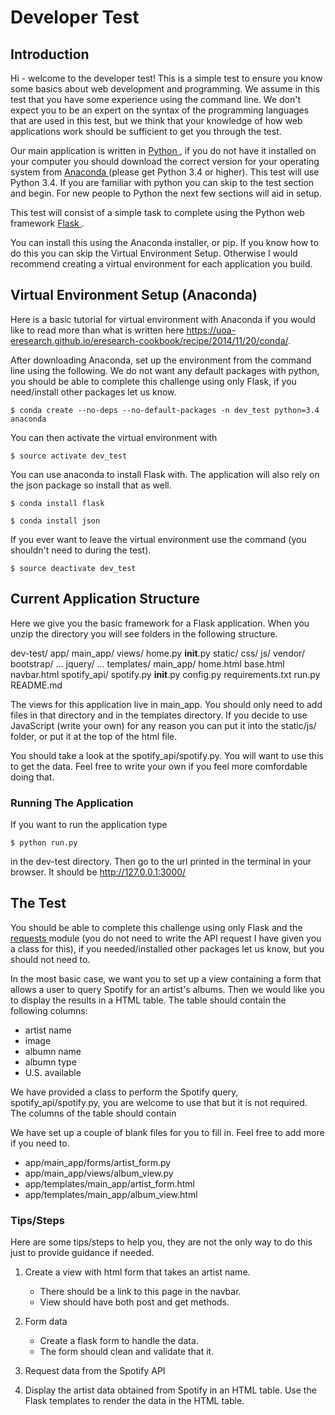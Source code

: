 # Developer Test


## Introduction

Hi - welcome to the developer test! This is a simple test to ensure you know some basics about web development and programming. We assume in this test that you have some experience using the command line. We don't expect you to be an expert on the syntax of the programming languages that are used in this test, but we think that your knowledge of how web applications work should be sufficient to get you through the test.  

Our main application is written in <a href='https://www.python.org/'> Python </a>, if you do not have it installed on your computer you should download the correct version for your operating system from <a href='https://www.continuum.io/downloads'> Anaconda </a> (please get Python 3.4 or higher). This test will use Python 3.4. If you are familiar with python you can skip to the test section and begin. For new people to Python the next few sections will aid in setup. 

This test will consist of a simple task to complete using the Python web framework <a href='http://flask.pocoo.org/'> Flask </a>. 

You can install this using the Anaconda installer, or pip. If you know how to do this you can skip the Virtual Environment Setup. Otherwise I would recommend creating a virtual environment for each application you build.


## Virtual Environment Setup (Anaconda)

Here is a basic tutorial for virtual environment with Anaconda if you would like to read more than what is written here https://uoa-eresearch.github.io/eresearch-cookbook/recipe/2014/11/20/conda/.

After downloading Anaconda, set up the environment from the command line using the following. We do not want any default packages with python, you should be able to complete this challenge using only Flask, if you need/install other packages let us know.

    $ conda create --no-deps --no-default-packages -n dev_test python=3.4 anaconda

You can then activate the virtual environment with

    $ source activate dev_test

You can use anaconda to install Flask with. The application will also rely on the json package so install that as well. 
    
    $ conda install flask

    $ conda install json

If you ever want to leave the virtual environment use the command (you shouldn't need to during the test). 

    $ source deactivate dev_test


## Current Application Structure

Here we give you the basic framework for a Flask application. When you unzip the directory you will see folders in the following structure.

dev-test/
    app/
        main_app/
            views/
                home.py
            __init__.py
        static/
            css/
            js/
            vendor/
                bootstrap/
                    ...
                jquery/
                    ...
        templates/
            main_app/
                home.html
            base.html
            navbar.html
        spotify_api/
            spotify.py
        __init__.py
    config.py
    requirements.txt
    run.py
    README.md

The views for this application live in main_app. You should only need to add files in that directory and in the templates directory. If you decide to use JavaScript (write your own) for any reason you can put it into the static/js/ folder, or put it at the top of the html file.

You should take a look at the spotify_api/spotify.py. You will want to use this to get the data. Feel free to write your own if you feel more comfordable doing that.


### Running The Application

If you want to run the application type
    
    $ python run.py

in the dev-test directory. Then go to the url printed in the terminal in your browser. It should be http://127.0.0.1:3000/


## The Test

You should be able to complete this challenge using only Flask and the <a href='http://docs.python-requests.org/en/master/'> requests </a> module (you do not need to write the API request I have given you a class for this), if you needed/installed other packages let us know, but you should not need to.

In the most basic case, we want you to set up a view containing a form that allows a user to query Spotify for an artist's albums. Then we would like you to display the results in a HTML table. The table should contain the following columns:

- artist name
- image
- albumn name
- albumn type
- U.S. available


We have provided a class to perform the Spotify query, spotify_api/spotify.py, you are welcome to use that but it is not required.  The columns of the table should contain

We have set up a couple of blank files for you to fill in. Feel free to add more if you need to.

- app/main_app/forms/artist_form.py
- app/main_app/views/album_view.py
- app/templates/main_app/artist_form.html
- app/templates/main_app/album_view.html


### Tips/Steps

Here are some tips/steps to help you, they are not the only way to do this just to provide guidance if needed. 


1. Create a view with html form that takes an artist name.
    - There should be a link to this page in the navbar.
    - View should have both post and get methods.

2. Form data
    - Create a flask form to handle the data.
    - The form should clean and validate that it. 

3. Request data from the Spotify API

4. Display the artist data obtained from Spotify in an HTML table. Use the Flask templates to render the data in the HTML table.

